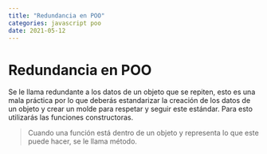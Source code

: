 ```yaml
---
title: "Redundancia en POO"
categories: javascript poo
date: 2021-05-12
---
```


# Redundancia en POO

Se le llama redundante a los datos de un objeto que se repiten, esto es una mala práctica por lo que deberás estandarizar la creación de los datos de un objeto y crear un molde para respetar y seguir este estándar. Para esto utilizarás las funciones constructoras.

> Cuando una función está dentro de un objeto y representa lo que este puede hacer, se le llama método.